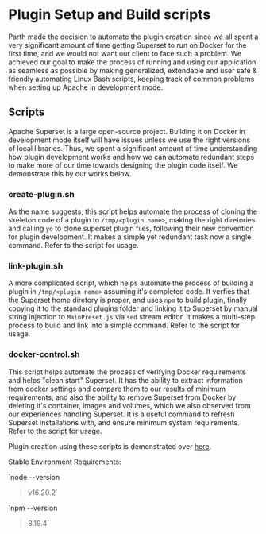 # Plugin Setup and Build scripts

Parth made the decision to automate the plugin creation since we all spent a very significant amount of time getting Superset to run on Docker for the first time, and we would not want our client to face such a problem. We achieved our goal to make the process of running and using our application as seamless as possible by making generalized, extendable and user safe & friendly automating Linux Bash scripts, keeping track of common problems when setting up Apache in development mode.

## Scripts

Apache Superset is a large open-source project. Building it on Docker in development mode itself will have issues unless we use the right versions of local libraries. Thus, we spent a significant amount of time understanding how plugin development works and how we can automate redundant steps to make more of our time towards designing the plugin code itself. We demonstrate this by our works below.

### create-plugin.sh

As the name suggests, this script helps automate the process of cloning the skeleton code of a plugin to `/tmp/<plugin name>`, making the right diretories and calling `yo` to clone superset plugin files, following their new convention for plugin development. It makes a simple yet redundant task now a single command. Refer to the script for usage.

### link-plugin.sh

A more complicated script, which helps automate the process of building a plugin in `/tmp/<plugin name>` assuming it's completed code. It verfies that the Superset home diretory is proper, and uses `npm` to build plugin, finally copying it to the standard plugins folder and linking it to Superset by manual string injection to `MainPreset.js` via `sed` stream editor. It makes a multi-step process to build and link into a simple command. Refer to the script for usage.

### docker-control.sh

This script helps automate the process of verifying Docker requirements and helps "clean start" Superset. It has the ability to extract information from docker settings and compare them to our results of minimum requirements, and also the ability to remove Superset from Docker by deleting it's container, images and volumes, which we also observed from our experiences handling Superset. It is a useful command to refresh Superset installations with, and ensure minimum system requirements. Refer to the script for usage.

Plugin creation using these scripts is demonstrated over [here](https://youtu.be/-FY_9Su2CcA).

Stable Environment Requirements:

`node --version         
 > v16.20.2`

`npm --version          
 > 8.19.4`

